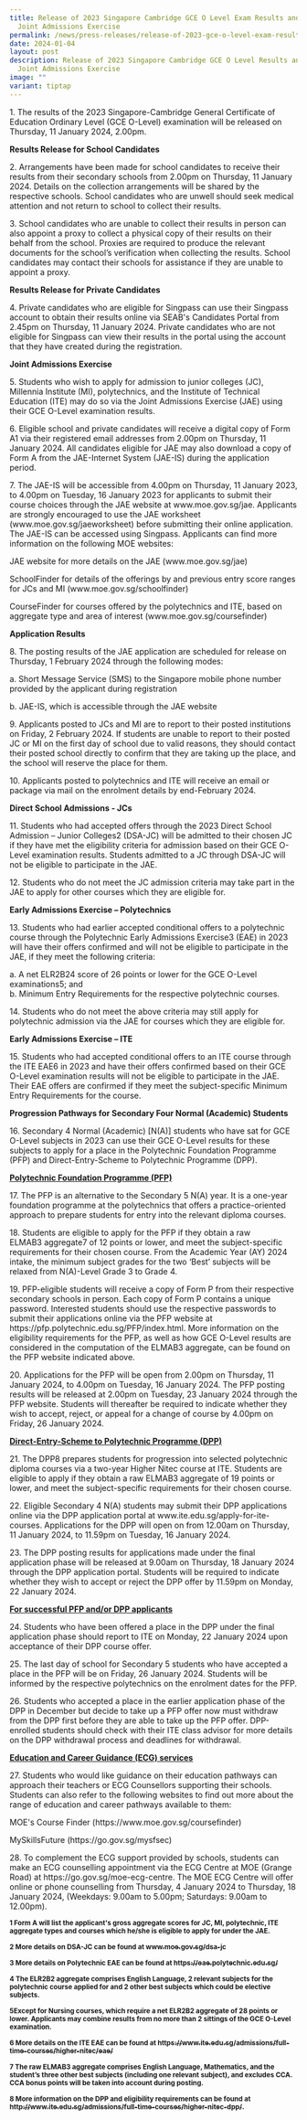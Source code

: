 ```yaml
---
title: Release of 2023 Singapore Cambridge GCE O Level Exam Results and 2024
  Joint Admissions Exercise
permalink: /news/press-releases/release-of-2023-gce-o-level-exam-results-and-2024-joint-admissions-exercise/
date: 2024-01-04
layout: post
description: Release of 2023 Singapore Cambridge GCE O Level Results and 2024
  Joint Admissions Exercise
image: ""
variant: tiptap
---
```

<p>1. The results of the 2023 Singapore-Cambridge General Certificate of
Education Ordinary Level (GCE O-Level) examination will be released on
Thursday, 11 January 2024, 2.00pm.</p>
<p><strong>Results Release for School Candidates</strong>
</p>
<p>2. Arrangements have been made for school candidates to receive their
results from their secondary schools from 2.00pm on Thursday, 11 January
2024. Details on the collection arrangements will be shared by the respective
schools.&nbsp;School candidates who are unwell should seek medical attention
and not return to school to collect their results.</p>
<p>3. School candidates who are unable to collect their results in person
can also appoint a proxy to collect a physical copy of their results on
their behalf from the school. Proxies are required to produce the relevant
documents for the school’s verification when collecting the results. School
candidates may contact their schools for assistance if they are unable
to appoint a proxy.</p>
<p><strong>Results Release for Private Candidates</strong>
</p>
<p>4. Private candidates who are eligible for Singpass can use their Singpass
account to obtain their results online via SEAB's Candidates Portal from
2.45pm on Thursday, 11 January 2024. Private candidates who are not eligible
for Singpass can view their results in the portal using the account that
they have created during the registration.</p>
<p><strong>Joint Admissions Exercise</strong>
</p>
<p>5. Students who wish to apply for admission to junior colleges (JC), Millennia
Institute (MI), polytechnics, and the Institute of Technical Education
(ITE) may do so via the Joint Admissions Exercise (JAE) using their GCE
O-Level examination results.</p>
<p>6. Eligible school and private candidates&nbsp;will receive a digital
copy of Form A1 via their registered email addresses from 2.00pm on Thursday,
11 January 2024. All candidates eligible for JAE may also download a copy
of Form A from the JAE-Internet System (JAE-IS) during the application
period.</p>
<p>7. The JAE-IS will be accessible from 4.00pm on Thursday, 11 January 2023,
to 4.00pm on Tuesday, 16 January 2023 for applicants to submit their course
choices through the JAE website at www.moe.gov.sg/jae. Applicants are strongly
encouraged to use the JAE worksheet (www.moe.gov.sg/jaeworksheet) before
submitting their online application. The JAE-IS can be accessed using Singpass.&nbsp;Applicants
can find more information on the following MOE websites:</p>
<p>JAE website for more details on the JAE (www.moe.gov.sg/jae)</p>
<p>SchoolFinder for details of the offerings by and previous entry score
ranges for JCs and MI (www.moe.gov.sg/schoolfinder)</p>
<p>CourseFinder for courses offered by the polytechnics and ITE, based on
aggregate type and area of interest (www.moe.gov.sg/coursefinder)</p>
<p><strong>Application Results</strong>
</p>
<p>8. The posting results of the JAE application are scheduled for release
on Thursday, 1 February 2024 through the following modes:</p>
<p>a. Short Message Service (SMS) to the Singapore mobile phone number provided
by the applicant during registration</p>
<p>b. JAE-IS, which is accessible through the JAE website</p>
<p>9. Applicants posted to JCs and MI are to report to their posted institutions
on Friday, 2 February 2024. If students are unable to report to their posted
JC or MI on the first day of school due to valid reasons, they should contact
their posted school directly to confirm that they are taking up the place,
and the school will reserve the place for them.</p>
<p>10. Applicants posted to polytechnics and ITE will receive an email or
package via mail on the enrolment details by end-February 2024.</p>
<p><strong>Direct School Admissions - JCs</strong>
</p>
<p>11. Students who had accepted offers through the 2023 Direct School Admission
– Junior Colleges2 (DSA-JC) will be admitted to their chosen JC if they
have met the eligibility criteria for admission based on their GCE O-Level
examination results. Students admitted to a JC through DSA-JC will not
be eligible to participate in the JAE.</p>
<p>12. Students who do not meet the JC admission criteria may take part in
the JAE to apply for other courses which they are eligible for.</p>
<p><strong>Early Admissions Exercise – Polytechnics</strong>
</p>
<p>13. Students who had earlier accepted conditional offers to a polytechnic
course through the Polytechnic Early Admissions Exercise3 (EAE)&nbsp;in
2023 will have their offers confirmed and will not be eligible to participate
in the JAE, if they meet the following criteria:</p>
<p>a. A net ELR2B24&nbsp;score of 26 points or lower for the GCE O-Level
examinations5; and
<br>b. Minimum Entry Requirements for the respective polytechnic courses.</p>
<p>14. Students who do not meet the above criteria may still apply for polytechnic
admission via the JAE for courses which they are eligible for.</p>
<p><strong>Early Admissions Exercise – ITE</strong>
</p>
<p>15. Students who had accepted conditional offers to an ITE course through
the ITE EAE6 in 2023 and have their offers confirmed based on their GCE
O-Level examination results will not be eligible to participate in the
JAE. Their EAE offers are confirmed if they meet the subject-specific Minimum
Entry Requirements for the course.</p>
<p><strong>Progression Pathways for Secondary Four Normal (Academic) Students</strong>
</p>
<p>16. Secondary 4 Normal (Academic) [N(A)] students who have sat for GCE
O-Level subjects in 2023 can use their GCE O-Level results for these subjects
to apply for a place in the Polytechnic Foundation Programme (PFP) and
Direct-Entry-Scheme to Polytechnic Programme (DPP).</p>
<p><strong><u>Polytechnic Foundation Programme (PFP)</u></strong>
</p>
<p>17. The PFP is an alternative to the Secondary 5 N(A) year. It is a one-year
foundation programme at the polytechnics that offers a practice-oriented
approach to prepare students for entry into the relevant diploma courses.</p>
<p>18. Students are eligible to apply for the PFP if they obtain a raw ELMAB3&nbsp;aggregate7
of 12 points or lower, and meet the subject-specific requirements for their
chosen course.&nbsp;From the Academic Year (AY) 2024 intake, the minimum
subject grades for the two ‘Best’ subjects will be relaxed from N(A)-Level
Grade 3 to Grade 4.</p>
<p>19. PFP-eligible students&nbsp;will receive a copy of Form&nbsp;P from
their respective secondary schools in person. Each copy of Form P contains
a unique password. Interested students should use the respective passwords
to submit their applications online via the PFP website at https://pfp.polytechnic.edu.sg/PFP/index.html.
More information on the eligibility requirements for the PFP, as well as
how GCE O-Level results are considered in the computation of the ELMAB3
aggregate, can be found on the PFP website indicated above.</p>
<p>20. Applications for the PFP will be open from 2.00pm on Thursday, 11
January 2024, to 4.00pm on Tuesday, 16 January 2024. The PFP posting results
will be released at 2.00pm on Tuesday, 23 January 2024 through the PFP
website. Students will thereafter be required to indicate whether they
wish to accept, reject, or appeal for a change of course by 4.00pm on Friday,
26 January 2024.</p>
<p><strong><u>Direct-Entry-Scheme to Polytechnic Programme (DPP)</u></strong>
</p>
<p>21. The DPP8 prepares students for progression into selected polytechnic
diploma courses via a two-year Higher Nitec course at ITE. Students are
eligible to apply if they obtain a raw ELMAB3 aggregate of 19 points or
lower, and meet the subject-specific requirements for their chosen course.</p>
<p>22. Eligible Secondary 4 N(A) students may submit their DPP applications
online via the DPP application portal at www.ite.edu.sg/apply-for-ite-courses.
Applications for the DPP will open on from 12.00am on Thursday, 11 January
2024, to 11.59pm on Tuesday, 16 January 2024.</p>
<p>23. The DPP posting results for applications made under the final application
phase will be released at 9.00am on Thursday, 18 January 2024 through the
DPP application portal. Students will be required to indicate whether they
wish to accept or reject the DPP offer by 11.59pm on Monday, 22 January
2024.</p>
<p><strong><u>For successful PFP and/or DPP applicants</u></strong>
</p>
<p>24. Students who have been offered a place in the DPP under the final
application phase should report to ITE on Monday, 22 January 2024 upon
acceptance of their DPP course offer.</p>
<p>25. The last day of school for Secondary 5 students who have accepted
a place in the PFP will be on Friday, 26 January 2024. Students will be
informed by the respective polytechnics on the enrolment dates for the
PFP.</p>
<p>26. Students who accepted a place in the earlier application phase of
the DPP in December but decide to take up a PFP offer now must withdraw
from the DPP first before they are able to take up the PFP offer. DPP-enrolled
students should check with their ITE class advisor for more details on
the DPP withdrawal process and deadlines for withdrawal.</p>
<p><strong><u>Education and Career Guidance (ECG) services</u></strong>
</p>
<p>27. Students who would like guidance on their education pathways can approach
their teachers or ECG Counsellors supporting their schools. Students can
also refer to the following websites to find out more about the range of
education and career pathways available to them:&nbsp;</p>
<p>MOE's Course Finder (https://www.moe.gov.sg/coursefinder)</p>
<p>MySkillsFuture (https://go.gov.sg/mysfsec)</p>
<p>28.&nbsp;To complement the ECG support provided by schools, students can
make an ECG counselling appointment via the ECG Centre at MOE (Grange Road)
at https://go.gov.sg/moe-ecg-centre. The MOE ECG Centre will offer online
or phone counselling from Thursday, 4 January 2024 to Thursday, 18 January
2024, (Weekdays: 9.00am to 5.00pm; Saturdays: 9.00am to 12.00pm).</p>
<p><strong><sub>1 Form A will list the applicant's gross aggregate scores for JC, MI, polytechnic, ITE aggregate types and courses which he/she is eligible to apply for under the JAE.&nbsp;</sub></strong>
</p>
<p><strong><sub>2&nbsp;More details on DSA-JC can be found at </sub><a href="http://www.moe.gov.sg/dsa-jc" rel="noopener noreferrer nofollow" target="_blank"><sub>www.moe.gov.sg/dsa-jc</sub></a></strong>
</p>
<p><strong><sub>3&nbsp;More details on Polytechnic EAE can be found at&nbsp;</sub><a href="https://eae.polytechnic.edu.sg/" rel="noopener noreferrer nofollow" target="_blank"><sub>https://eae.polytechnic.edu.sg/</sub></a></strong>
</p>
<p><strong><sub>4&nbsp;The ELR2B2 aggregate comprises English Language, 2 relevant subjects for the polytechnic course applied for and 2 other best subjects which could be elective subjects.</sub></strong>
</p>
<p><strong><sub>5Except for Nursing courses, which require a net ELR2B2 aggregate of 28 points or lower. Applicants may combine results from no more than 2 sittings of the GCE O-Level examination.</sub></strong>
</p>
<p><strong><sub>6&nbsp;More details on the ITE EAE can be found at </sub><a href="https://www.ite.edu.sg/admissions/full-time-courses/higher-nitec/eae/" rel="noopener noreferrer nofollow" target="_blank"><sub>https://www.ite.edu.sg/admissions/full-time-courses/higher-nitec/eae/</sub></a></strong>
</p>
<p><strong><sub>7&nbsp;The raw ELMAB3 aggregate comprises English Language, Mathematics, and the student’s three other best subjects (including one relevant subject), and excludes CCA. CCA bonus points will be taken into account during posting.</sub></strong>
</p>
<p><strong><sub>8&nbsp;More information on the DPP and eligibility requirements can be found at </sub><a href="http://www.ite.edu.sg/admissions/full-time-courses/higher-nitec-dpp/" rel="noopener noreferrer nofollow" target="_blank"><sub>http://www.ite.edu.sg/admissions/full-time-courses/higher-nitec-dpp/</sub></a><sub>.</sub></strong>
</p>
<p></p>